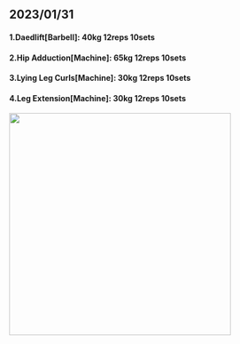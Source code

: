 ## 2023/01/31
#### 1.Daedlift\[Barbell\]: 40kg 12reps 10sets
#### 2.Hip Adduction\[Machine\]: 65kg 12reps 10sets
#### 3.Lying Leg Curls\[Machine\]: 30kg 12reps 10sets
#### 4.Leg Extension\[Machine\]: 30kg 12reps 10sets

<img src='../_resources/__074.png' width='400px' />
